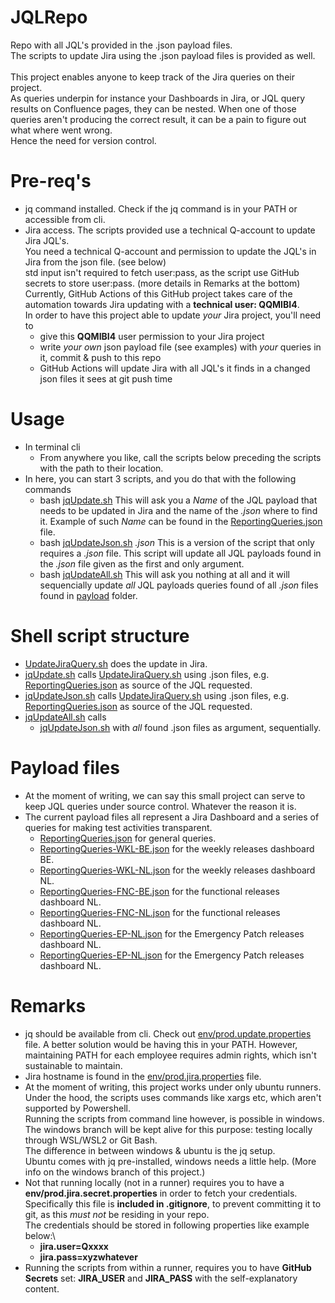 # JQLRepo
Repo with all JQL's provided in the .json payload files.\
The scripts to update Jira using the .json payload files is provided as well.\
\
This project enables anyone to keep track of the Jira queries on their project.\
As queries underpin for instance your Dashboards in Jira, or JQL query results on Confluence pages, they can be nested.
When one of those queries aren't producing the correct result, it can be a pain to figure out what where went wrong.\
Hence the need for version control.

# Pre-req's
* jq command installed.  Check if the jq command is in your PATH or accessible from cli. 
* Jira access. The scripts provided use a technical Q-account to update Jira JQL's.\
You need a technical Q-account and permission to update the JQL's in Jira from the json file. (see below)\
std input isn't required to fetch user:pass, as the script use GitHub secrets to store user:pass. (more details in Remarks at the bottom)\
Currently, GitHub Actions of this GitHub project takes care of the automation towards Jira updating with a **technical user:  QQMIBI4**.\
In order to have this project able to update *your* Jira project, you'll need to  
  - give this **QQMIBI4** user permission to your Jira project
  - write *your own* json payload file (see examples) with *your* queries in it, commit & push to this repo
  - GitHub Actions will update Jira with all JQL's it finds in a changed json files it sees at git push time
  
# Usage
* In terminal cli 
  - From anywhere you like, call the scripts below preceding the scripts with the path to their location. 
* In here, you can start 3 scripts, and you do that with the following commands 
  - bash [jqUpdate.sh](./JiraReporting/jqUpdate.sh)
This will ask you a *Name* of the JQL payload that needs to be updated in Jira and the name of the *.json* where to find it. Example of such *Name* can be found in the [ReportingQueries.json](./JiraReporting/ReportingQueries.json) file. 
  - bash [jqUpdateJson.sh](./JiraReporting/jqUpdateJson.sh) *.json*
This is a version of the script that only requires a *.json* file. This script will update all JQL payloads found in the *.json* file given as the first and only argument. 
  - bash [jqUpdateAll.sh](./JiraReporting/jqUpdateAll.sh)
This will ask you nothing at all and it will sequencially update *all* JQL payloads queries found of all *.json* files found in [payload](./JiraReporting/payload/) folder. 

# Shell script structure
* [UpdateJiraQuery.sh](./JiraReporting/UpdateJiraQuery.sh) does the update in Jira.
* [jqUpdate.sh](./JiraReporting/jqUpdate.sh) calls [UpdateJiraQuery.sh](./JiraReporting/UpdateJiraQuery.sh) using .json files, e.g. [ReportingQueries.json](./JiraReporting/ReportingQueries.json) as source of the JQL requested.
* [jqUpdateJson.sh](./JiraReporting/jqUpdateJson.sh) calls [UpdateJiraQuery.sh](./JiraReporting/UpdateJiraQuery.sh) using .json files, e.g. [ReportingQueries.json](./JiraReporting/ReportingQueries.json) as source of the JQL requested.
* [jqUpdateAll.sh](./JiraReporting/jqUpdateAll.sh) calls 
  - [jqUpdateJson.sh](./JiraReporting/jqUpdateJson.sh) with *all* found .json files as argument, sequentially.

# Payload files
* At the moment of writing, we can say this small project can serve to keep JQL queries under source control.  Whatever the reason it is.
* The current payload files all represent a Jira Dashboard and a series of queries for making test activities transparent. 
  - [ReportingQueries.json](./JiraReporting/payload/ReportingQueries.json) for general queries.
  - [ReportingQueries-WKL-BE.json](./JiraReporting/payload/ReportingQueries-WKL-BE.json) for the weekly releases dashboard BE.
  - [ReportingQueries-WKL-NL.json](./JiraReporting/payload/ReportingQueries-WKL-NL.json) for the weekly releases dashboard NL.
  - [ReportingQueries-FNC-BE.json](./JiraReporting/payload/ReportingQueries-FNC-BE.json) for the functional releases dashboard NL.
  - [ReportingQueries-FNC-NL.json](./JiraReporting/payload/ReportingQueries-FNC-NL.json) for the functional releases dashboard NL.
  - [ReportingQueries-EP-NL.json](./JiraReporting/payload/ReportingQueries-EP-BE.json) for the Emergency Patch releases dashboard NL.
  - [ReportingQueries-EP-NL.json](./JiraReporting/payload/ReportingQueries-EP-NL.json) for the Emergency Patch releases dashboard NL.

# Remarks
* jq should be available from cli. Check out [env/prod.update.properties](./JiraReporting/env/prod.update.properties) file. 
A better solution would be having this in your PATH. 
However, maintaining PATH for each employee requires admin rights, which isn't sustainable to maintain. 
* Jira hostname is found in the [env/prod.jira.properties](./JiraReporting/env/prod.jira.properties) file.
* At the moment of writing, this project works under only ubuntu runners.\
Under the hood, the scripts uses commands like xargs etc, which aren't supported by Powershell.\
Running the scripts from command line however, is possible in windows.\
The windows branch will be kept alive for this purpose: testing locally through WSL/WSL2 or Git Bash.\
The difference in between windows & ubuntu is the jq setup.\
Ubuntu comes with jq pre-installed, windows needs a little help. (More info on the windows branch of this project.) 
* Not that running locally (not in a runner) requires you to have a **env/prod.jira.secret.properties** in order to fetch your credentials.\
Specifically this file is **included in .gitignore**, to prevent committing it to git, as this *must not* be residing in your repo.\
The credentials should be stored in following properties like example below:\
  - **jira.user=Qxxxx**
  - **jira.pass=xyzwhatever**
* Running the scripts from within a runner, requires you to have **GitHub Secrets** set: **JIRA_USER** and **JIRA_PASS** with the self-explanatory content. 
